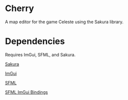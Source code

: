 # Cherry #


A map editor for the game Celeste using the Sakura library. 

# Dependencies #

Requires ImGui, SFML, and Sakura.  

[Sakura](https://github.com/aracitdev/Sakura)

[ImGui](https://github.com/ocornut/imgui)

[SFML](https://www.sfml-dev.org)

[SFML ImGui Bindings](https://github.com/eliasdaler/imgui-sfml)